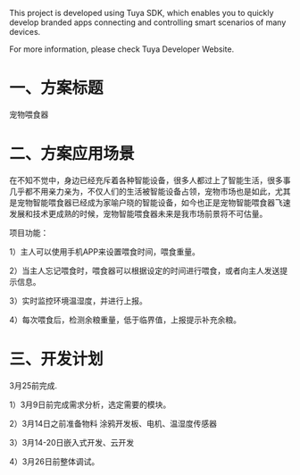 This project is developed using Tuya SDK, which enables you to quickly develop branded apps connecting and controlling smart scenarios of many devices.         

For more information, please check Tuya Developer Website.

# 一、方案标题

宠物喂食器

# 二、方案应用场景

在不知不觉中，身边已经充斥着各种智能设备，很多人都过上了智能生活，很多事几乎都不用亲力亲为，不仅人们的生活被智能设备占领，宠物市场也是如此，尤其是宠物智能喂食器已经成为家喻户晓的智能设备，如今也正是宠物智能喂食器飞速发展和技术更成熟的时候，宠物智能喂食器未来是我市场前景将不可估量。

项目功能：

1）主人可以使用手机APP来设置喂食时间，喂食重量。

2）当主人忘记喂食时，喂食器可以根据设定的时间进行喂食，或者向主人发送提示信息。

3）实时监控环境温湿度，并进行上报。  

4）每次喂食后，检测余粮重量，低于临界值，上报提示补充余粮。


# 三、开发计划

3月25前完成.

1）3月9日前完成需求分析，选定需要的模块。

2）3月14日之前准备物料
  涂鸦开发板、电机、温湿度传感器

3）3月14-20日嵌入式开发、云开发

4）3月26日前整体调试。



